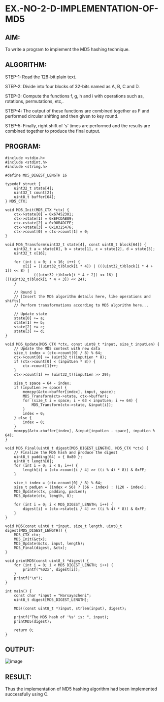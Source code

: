 # EX.-NO-2-D-IMPLEMENTATION-OF-MD5

## AIM:
  To write a program to implement the MD5 hashing technique.
## ALGORITHM:
  
  STEP-1: Read the 128-bit plain text.
  
  STEP-2: Divide into four blocks of 32-bits named as A, B, C and D.
  
  STEP-3: Compute the functions f, g, h and i with operations such as, rotations, permutations, etc,.
  
  STEP-4: The output of these functions are combined together as F and performed circular shifting and then given to key round.
  
  STEP-5: Finally, right shift of ‘s’ times are performed and the results are combined together to produce the final output.
  
## PROGRAM:
```
#include <stdio.h>
#include <stdint.h>
#include <string.h>

#define MD5_DIGEST_LENGTH 16

typedef struct {
    uint32_t state[4];
    uint32_t count[2];
    uint8_t buffer[64];
} MD5_CTX;

void MD5_Init(MD5_CTX *ctx) {
    ctx->state[0] = 0x67452301;
    ctx->state[1] = 0xEFCDAB89;
    ctx->state[2] = 0x98BADCFE;
    ctx->state[3] = 0x10325476;
    ctx->count[0] = ctx->count[1] = 0;
}

void MD5_Transform(uint32_t state[4], const uint8_t block[64]) {
    uint32_t a = state[0], b = state[1], c = state[2], d = state[3];
    uint32_t x[16];

    for (int i = 0; i < 16; i++) {
        x[i] = ((uint32_t)block[i * 4]) | (((uint32_t)block[i * 4 + 1]) << 8) |
             (((uint32_t)block[i * 4 + 2]) << 16) | (((uint32_t)block[i * 4 + 3]) << 24);
    }

    // Round 1
    // [Insert the MD5 algorithm details here, like operations and shifts]
    // Perform transformations according to MD5 algorithm here...

    // Update state
    state[0] += a;
    state[1] += b;
    state[2] += c;
    state[3] += d;
}

void MD5_Update(MD5_CTX *ctx, const uint8_t *input, size_t inputLen) {
    // Update the MD5 context with new data
    size_t index = (ctx->count[0] / 8) % 64;
    ctx->count[0] += (uint32_t)(inputLen * 8);
    if (ctx->count[0] < (inputLen * 8)) {
        ctx->count[1]++;
    }
    ctx->count[1] += (uint32_t)(inputLen >> 29);

    size_t space = 64 - index;
    if (inputLen >= space) {
        memcpy(&ctx->buffer[index], input, space);
        MD5_Transform(ctx->state, ctx->buffer);
        for (size_t i = space; i + 63 < inputLen; i += 64) {
            MD5_Transform(ctx->state, &input[i]);
        }
        index = 0;
    } else {
        index = 0;
    }
    memcpy(&ctx->buffer[index], &input[inputLen - space], inputLen % 64);
}

void MD5_Final(uint8_t digest[MD5_DIGEST_LENGTH], MD5_CTX *ctx) {
    // Finalize the MD5 hash and produce the digest
    uint8_t padding[64] = { 0x80 };
    uint8_t length[8];
    for (int i = 0; i < 8; i++) {
        length[i] = (ctx->count[i / 4] >> ((i % 4) * 8)) & 0xFF;
    }
    
    size_t index = (ctx->count[0] / 8) % 64;
    size_t padLen = (index < 56) ? (56 - index) : (120 - index);
    MD5_Update(ctx, padding, padLen);
    MD5_Update(ctx, length, 8);

    for (int i = 0; i < MD5_DIGEST_LENGTH; i++) {
        digest[i] = (ctx->state[i / 4] >> ((i % 4) * 8)) & 0xFF;
    }
}

void MD5(const uint8_t *input, size_t length, uint8_t digest[MD5_DIGEST_LENGTH]) {
    MD5_CTX ctx;
    MD5_Init(&ctx);
    MD5_Update(&ctx, input, length);
    MD5_Final(digest, &ctx);
}

void printMD5(const uint8_t *digest) {
    for (int i = 0; i < MD5_DIGEST_LENGTH; i++) {
        printf("%02x", digest[i]);
    }
    printf("\n");
}

int main() {
    const char *input = "Harsayazheni";
    uint8_t digest[MD5_DIGEST_LENGTH];

    MD5((const uint8_t *)input, strlen(input), digest);
    
    printf("The MD5 hash of '%s' is: ", input);
    printMD5(digest);

    return 0;
}

```

## OUTPUT:
![image](https://github.com/user-attachments/assets/a2e899dc-456c-44a8-a347-2278e13ba1ed)


## RESULT:
  Thus the implementation of MD5 hashing algorithm had been implemented successfully using C.

